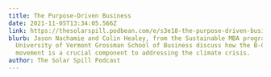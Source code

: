 ```yaml
---
title: The Purpose-Driven Business
date: 2021-11-05T13:34:05.566Z
link: https://thesolarspill.podbean.com/e/s3e18-the-purpose-driven-business/
blurb: Jason Nachamie and Colin Healey, from the Sustainable MBA program at the
  University of Vermont Grossman School of Business discuss how the B-Corp
  movement is a crucial component to addressing the climate crisis.
author: The Solar Spill Podcast
---
```

